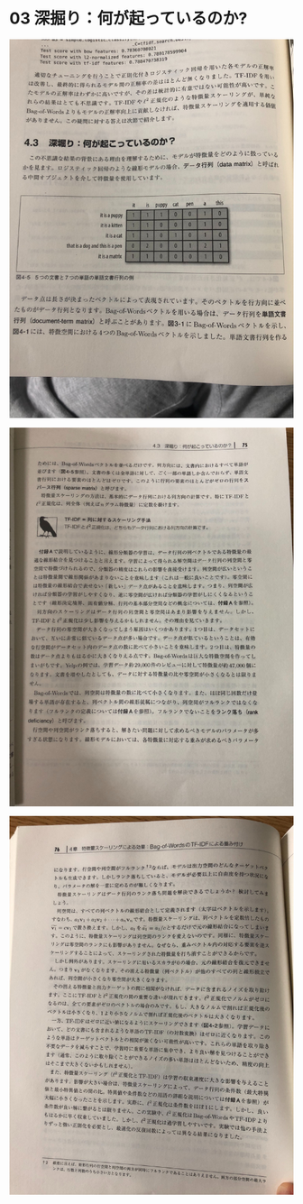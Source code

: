 03 深掘り：何が起っているのか?
==========================

![4-3-1](./images/4-3-1.jpg)

![4-3-2](./images/4-3-2.jpg)

![4-3-3](./images/4-3-3.jpg)
